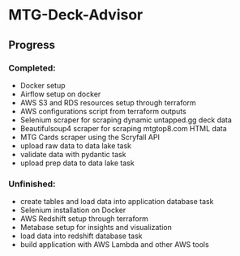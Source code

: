 # MTG-Deck-Advisor

## Progress

### Completed:
- Docker setup
- Airflow setup on docker
- AWS S3 and RDS resources setup through terraform
- AWS configurations script from terraform outputs
- Selenium scraper for scraping dynamic untapped.gg deck data
- Beautifulsoup4 scraper for scraping mtgtop8.com HTML data
- MTG Cards scraper using the Scryfall API
- upload raw data to data lake task
- validate data with pydantic task
- upload prep data to data lake task

### Unfinished:
- create tables and load data into application database task
- Selenium installation on Docker
- AWS Redshift setup through terraform
- Metabase setup for insights and visualization
- load data into redshift database task
- build application with AWS Lambda and other AWS tools

